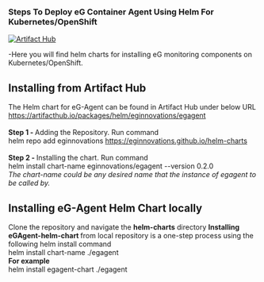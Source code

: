 ### Steps To Deploy eG Container Agent Using Helm For Kubernetes/OpenShift


[![Artifact Hub](https://img.shields.io/endpoint?url=https://artifacthub.io/badge/repository/eginnovations)](https://artifacthub.io/packages/search?repo=eginnovations)<br>

-Here you will find helm charts for installing eG monitoring components on Kubernetes/OpenShift.
<h2>Installing from Artifact Hub</h2>

The Helm chart for eG-Agent can be found in Artifact Hub under below URL<br>
https://artifacthub.io/packages/helm/eginnovations/egagent
<br><br>
<b>Step 1 - </b>Adding the Repository. Run command<br>
helm repo add eginnovations https://eginnovations.github.io/helm-charts
<br><br>
<b>Step 2 - </b>Installing the chart. Run command<br>
helm install chart-name eginnovations/egagent --version 0.2.0<br>
<i>The chart-name could be any desired name that the instance of egagent to be called by.</i>
<h2> Installing eG-Agent Helm Chart locally</h2>

Clone the repository and navigate the <b>helm-charts</b> directory
<b>Installing eGAgent-helm-chart </b>from local repository is a one-step process using the following helm install command<br>
helm install chart-name ./egagent<br>
<b>For example </b><br>
helm install egagent-chart ./egagent<br>
